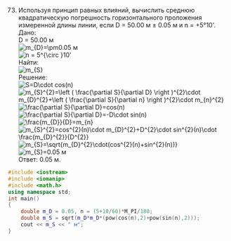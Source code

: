 73. Используя принцип равных влияний, вычислить среднюю квадратическую погрешность горизонтального проложения измеренной длины линии, если D = 50.00 м ± 0.05 м и n = +5°10'.  
Дано:
</br> D = 50.00 м
</br> <img src="https://latex.codecogs.com/svg.image?m_{D}=\pm0.05" title="m_{D}=\pm0.05" /> м
</br> <img src="https://latex.codecogs.com/svg.image?n&space;=&space;5^{\circ&space;}10'&space;" title="n = 5^{\circ }10' " />  
Найти:
</br> <img src="https://latex.codecogs.com/svg.image?m_{S}" title="m_{S}" />  
Решение:
</br> <img src="https://latex.codecogs.com/svg.image?S=D\cdot&space;cos(n)" title="S=D\cdot cos(n)" />
</br> <img src="https://latex.codecogs.com/svg.image?m_{S}^{2}=\left&space;(&space;\frac{\partial&space;S}{\partial&space;D}&space;\right&space;)^{2}\cdot&space;m_{D}^{2}&plus;\left&space;(&space;\frac{\partial&space;S}{\partial&space;n}&space;\right&space;)^{2}\cdot&space;m_{n}^{2}" title="m_{S}^{2}=\left ( \frac{\partial S}{\partial D} \right )^{2}\cdot m_{D}^{2}+\left ( \frac{\partial S}{\partial n} \right )^{2}\cdot m_{n}^{2}" />
</br> <img src="https://latex.codecogs.com/svg.image?\frac{\partial&space;S}{\partial&space;D}=cos(n)" title="\frac{\partial S}{\partial D}=cos(n)" />
</br> <img src="https://latex.codecogs.com/svg.image?\frac{\partial&space;S}{\partial&space;D}=-D\cdot&space;sin(n)" title="\frac{\partial S}{\partial D}=-D\cdot sin(n)" />
</br> <img src="https://latex.codecogs.com/svg.image?\frac{m_{D}}{D}=m_{n}" title="\frac{m_{D}}{D}=m_{n}" />
</br> <img src="https://latex.codecogs.com/svg.image?m_{S}^{2}=cos^{2}(n)\cdot&space;m_{D}^{2}&plus;D^{2}\cdot&space;sin^{2}(n)\cdot&space;\frac{m_{D}^{2}}{D^{2}}" title="m_{S}^{2}=cos^{2}(n)\cdot m_{D}^{2}+D^{2}\cdot sin^{2}(n)\cdot \frac{m_{D}^{2}}{D^{2}}" />
</br> <img src="https://latex.codecogs.com/svg.image?m_{S}=\sqrt{m_{D}^{2}\cdot(cos^{2}(n)&plus;sin^{2}(n))}" title="m_{S}=\sqrt{m_{D}^{2}\cdot(cos^{2}(n)+sin^{2}(n))}" />
</br> <img src="https://latex.codecogs.com/svg.image?m_{S}=0.05" title="m_{S}=0.05" /> м  
Ответ: 0.05 м.
```C++
#include <iostream>
#include <iomanip>
#include <math.h>
using namespace std;
int main()
{
    double m_D = 0.05, n = (5+10/60)*M_PI/180;
    double m_S = sqrt(m_D*m_D*(pow(cos(n),2)+pow(sin(n),2)));
    cout << m_S << " м";
}
```
